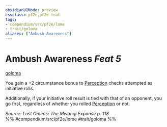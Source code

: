```yaml
---
obsidianUIMode: preview
cssclass: pf2e,pf2e-feat
tags:
- compendium/src/pf2e/lome
- trait/goloma
aliases: ["Ambush Awareness"]
---
```

# Ambush Awareness  *Feat 5*  
[goloma](/rules/traits/goloma-lome.md)  


You gain a +2 circumstance bonus to [Perception](/compendium/skills.md#Perception) checks attempted as initiative rolls.

Additionally, if your initiative roll result is tied with that of an opponent, you go first, regardless of whether you rolled [Perception](/compendium/skills.md#Perception) or not.

*Source: Lost Omens: The Mwangi Expanse p. 118*  
%% #compendium/src/pf2e/lome #trait/goloma %%
